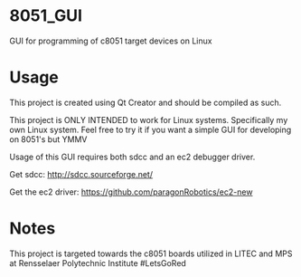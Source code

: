 # 8051_GUI
GUI for programming of c8051 target devices on Linux

# Usage
This project is created using Qt Creator and should be compiled as such.

This project is ONLY INTENDED to work for Linux systems. Specifically my own Linux system. Feel free to try it if you want a simple GUI for developing on 8051's but YMMV

Usage of this GUI requires both sdcc and an ec2 debugger driver.

Get sdcc: http://sdcc.sourceforge.net/

Get the ec2 driver: https://github.com/paragonRobotics/ec2-new

# Notes
This project is targeted towards the c8051 boards utilized in LITEC and MPS at Rensselaer Polytechnic Institute #LetsGoRed
